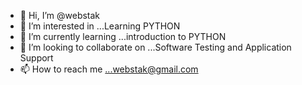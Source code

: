 - 👋 Hi, I’m @webstak
- 👀 I’m interested in ...Learning PYTHON
- 🌱 I’m currently learning ...introduction to PYTHON
- 💞️ I’m looking to collaborate on ...Software Testing and Application Support
- 📫 How to reach me ...webstak@gmail.com

<!---
webstak/webstak is a ✨ special ✨ repository because its `README.md` (this file) appears on your GitHub profile.
You can click the Preview link to take a look at your changes.
--->
